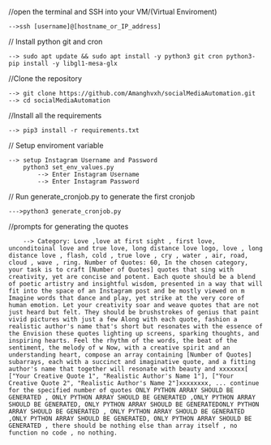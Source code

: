 //open the terminal and SSH into your VM/(Virtual Enviroment)

    -->ssh [username]@[hostname_or_IP_address]

// Install python git and cron

    --> sudo apt update && sudo apt install -y python3 git cron python3-pip install -y libgl1-mesa-glx

//Clone the repository

    --> git clone https://github.com/Amanghvxh/socialMediaAutomation.git
    --> cd socialMediaAutomation

//Install all the requirements

    --> pip3 install -r requirements.txt

// Setup enviroment variable

    --> setup Instagram Username and Password
        python3 set_env_values.py
            --> Enter Instagram Username
            --> Enter Instagram Password

// Run generate_cronjob.py to generate the first cronjob

    --->python3 generate_cronjob.py

//prompts for generating the quotes

        --> Category: Love ,love at first sight , first love, unconditoinal love and true love, long distance love logo, love , long distance love , flash, cold , true love , cry , water , air, road, cloud , wave , ring. Number of Quotes: 60, In the chosen category, your task is to craft [Number of Quotes] quotes that sing with creativity, yet are concise and potent. Each quote should be a blend of poetic artistry and insightful wisdom, presented in a way that will fit into the space of an Instagram post and be mostly viewed on m Imagine words that dance and play, yet strike at the very core of human emotion. Let your creativity soar and weave quotes that are not just heard but felt. They should be brushstrokes of genius that paint vivid pictures with just a few Along with each quote, fashion a realistic author's name that's short but resonates with the essence of the Envision these quotes lighting up screens, sparking thoughts, and inspiring hearts. Feel the rhythm of the words, the beat of the sentiment, the melody of w Now, with a creative spirit and an understanding heart, compose an array containing [Number of Quotes] subarrays, each with a succinct and imaginative quote, and a fitting author's name that together will resonate with beauty and xxxxxxx[ ["Your Creative Quote 1", "Realistic Author's Name 1"], ["Your Creative Quote 2", "Realistic Author's Name 2"]xxxxxxxx, ... continue for the specified number of quotes ONLY PYTHON ARRAY SHOULD BE GENERATED , ONLY PYTHON ARRAY SHOULD BE GENERATED ,ONLY PYTHON ARRAY SHOULD BE GENERATED, ONLY PYTHON ARRAY SHOULD BE GENERATEDONLY PYTHON ARRAY SHOULD BE GENERATED , ONLY PYTHON ARRAY SHOULD BE GENERATED ,ONLY PYTHON ARRAY SHOULD BE GENERATED, ONLY PYTHON ARRAY SHOULD BE GENERATED , there should be nothing else than array itself , no function no code , no nothing.
